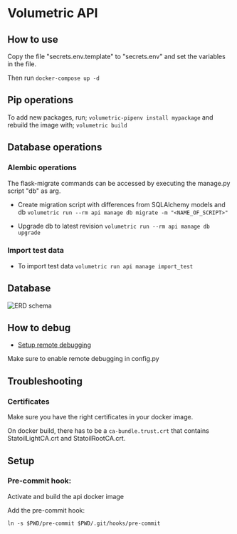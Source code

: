 # Volumetric API

## How to use

Copy the file "secrets.env.template" to "secrets.env" and set the variables in the file.

Then run `docker-compose up -d`

## Pip operations
To add new packages, run;
`volumetric-pipenv install mypackage`
and rebuild the image with;
`volumetric build`

## Database operations

### Alembic operations

The flask-migrate commands can be accessed by executing the manage.py script "db" as arg.

* Create migration script with differences from SQLAlchemy models and db
```volumetric run --rm api manage db migrate -m "<NAME_OF_SCRIPT>"```

* Upgrade db to latest revision
```volumetric run --rm api manage db upgrade```

### Import test data

* To import test data
```volumetric run api manage import_test```

## Database

![ERD schema][erd]

[erd]: https://git.equinor.com/volumetric/api/-/jobs/artifacts/master/raw/data/build/schema.png?job=create_erd

## How to debug

* [Setup remote debugging](https://git.equinor.com/CRIS/cris-run/wikis/remote-debugging-in-cris-api)

Make sure to enable remote debugging in config.py

## Troubleshooting

### Certificates

Make sure you have the right certificates in your docker image. 

On docker build, there has to be a `ca-bundle.trust.crt` that contains StatoilLightCA.crt and StatoilRootCA.crt.

## Setup

### Pre-commit hook:

Activate and build the api docker image

Add the pre-commit hook:

`ln -s $PWD/pre-commit $PWD/.git/hooks/pre-commit`
